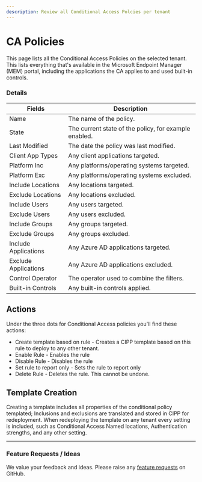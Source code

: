 ```yaml
---
description: Review all Conditional Access Polcies per tenant
---
```


# CA Policies

This page lists all the Conditional Access Policies on the selected tenant. This lists everything that's available in the Microsoft Endpoint Manager (MEM) portal, including the applications the CA applies to and used built-in controls.

### Details

| Fields               | Description                                           |
| -------------------- | ----------------------------------------------------- |
| Name                 | The name of the policy.                               |
| State                | The current state of the policy, for example enabled. |
| Last Modified        | The date the policy was last modified.                |
| Client App Types     | Any client applications targeted.                     |
| Platform Inc         | Any platforms/operating systems targeted.             |
| Platform Exc         | Any platforms/operating systems excluded.             |
| Include Locations    | Any locations targeted.                               |
| Exclude Locations    | Any locations excluded.                               |
| Include Users        | Any users targeted.                                   |
| Exclude Users        | Any users excluded.                                   |
| Include Groups       | Any groups targeted.                                  |
| Exclude Groups       | Any groups excluded.                                  |
| Include Applications | Any Azure AD applications targeted.                   |
| Exclude Applications | Any Azure AD applications excluded.                   |
| Control Operator     | The operator used to combine the filters.             |
| Built-in Controls    | Any built-in controls applied.                        |

## Actions

Under the three dots for Conditional Access policies you'll find these actions:

* Create template based on rule - Creates a CIPP template based on this rule to deploy to any other tenant.
* Enable Rule - Enables the rule
* Disable Rule - Disables the rule
* Set rule to report only - Sets the rule to report only
* Delete Rule - Deletes the rule. This cannot be undone.

## Template Creation

Creating a template includes all properties of the conditional policy templated; Inclusions and exclusions are translated and stored in CIPP for redeployment. When redeploying the template on any tenant every setting is included, such as Conditional Access Named locations, Authentication strengths, and any other setting.

***

### Feature Requests / Ideas

We value your feedback and ideas. Please raise any [feature requests](https://github.com/KelvinTegelaar/CIPP/issues/new?assignees=\&labels=enhancement%2Cno-priority\&projects=\&template=feature.yml\&title=%5BFeature+Request%5D%3A+) on GitHub.
